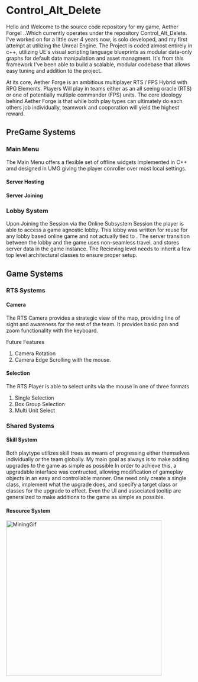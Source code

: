 # Control_Alt_Delete

Hello and Welcome to the source code repository for my game, Aether Forge! ..Which currently operates under the repository Control_Alt_Delete.  I've worked on for a little over 4 years now, is solo developed, and my first attempt at utilizing the Unreal Engine.  The Project is coded almost entirely in c++, utilizing UE's visual scripting language blueprints as modular data-only graphs for default data manipulation and asset managment.  It's from this framework I've been able to build a scalable, modular codebase that allows easy tuning and addition to the project. 

At its core, Aether Forge is an ambitious multiplayer RTS / FPS Hybrid with RPG Elements.  Players Will play in teams either as an all seeing oracle (RTS) or one of potentially multiple commander (FPS) units.  The core ideology behind Aether Forge is that while both play types can ultimately do each others job individually, teamwork and cooporation will yield the highest reward.

## PreGame Systems
### Main Menu
The Main Menu offers a flexible set of offline widgets implemented in C++ amd designed in UMG giving the player conroller over most local settings.
#### Server Hosting

#### Server Joining

#### 

### Lobby System
Upon Joining the Session via the Online Subsystem Session the player is able to access a game agnostic lobby. This lobby was written for reuse for any lobby based online game and not actually tied to .  The server transition between the lobby and the game uses non-seamless travel, and stores server data in the game instance.  The Recieving level needs to inherit a few top level architectural classes to ensure proper setup.      

## Game Systems
### RTS Systems
#### Camera
The RTS Camera provides a strategic view of the map, providing line of sight and awareness for the rest of the team.  It provides basic pan and zoom functionality with the keyboard.

Future Features
1. Camera Rotation 
2. Camera Edge Scrolling with the mouse.

#### Selection
The RTS Player is able to select units via the mouse in one of three formats 
1. Single Selection
2. Box Group Selection
3. Multi Unit Select

### Shared Systems
#### Skill System
Both playtype utilizes skill trees as means of progressing either themselves individually or the team globally.  My main goal as always is to make adding upgrades to the game as simple as possible   In order to achieve this, a upgradable interface was contructed, allowing modification of gameplay objects in an easy and controllable manner.  One need only create a single class, implement what the upgrade does, and specify a target class or classes for the upgrade to effect.  Even the UI and associated tooltip are generalized to make additions to the game as simple as possible.   

#### Resource System
<img src ="./Docs/Gifs/FPSMining.gif" alt="MiningGif" height="420">
